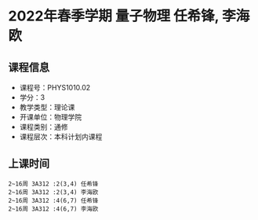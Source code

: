 # 2022年春季学期 量子物理 任希锋, 李海欧






## 课程信息

- 课程号：PHYS1010.02
- 学分：3
- 教学类型：理论课
- 开课单位：物理学院
- 课程类别：通修
- 课程层次：本科计划内课程

## 上课时间

```
2~16周 3A312 :2(3,4) 任希锋
2~16周 3A312 :2(3,4) 李海欧
2~16周 3A312 :4(6,7) 任希锋
2~16周 3A312 :4(6,7) 李海欧
```


